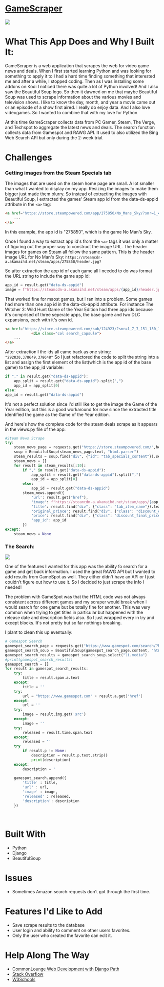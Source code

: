 # [GameScraper](https://mighty-oasis-10011.herokuapp.com/)
![](https://github.com/TR-1000/GameScraper/blob/master/staticfiles/img/GameCapture.PNG?raw=true)

# What This App Does and Why I Built It:
GameScraper is a web application that scrapes the web for video game news and deals. When I first started learning Python and was looking for something to apply it to I had a hard time finding something that interested me and after a while, I stopped coding. Then as I was installing some addons on Kodi I noticed there was quite a lot of Python involved! And I also saw the Beautiful Soup logo. So then it dawned on me that maybe Beautiful Soup was used to scrape information about the various movies and television shows. I like to know the day, month, and year a movie came out or an episode of a show first aired. I really do enjoy data. And I also love videogames. So I wanted to combine that with my love for Python.

At this time GameScraper collects data from PC Gamer, Steam, The Verge, and Techspot to aggregate the latest news and deals. The search function collects data from Gamespot and RAWG API. It used to also utilized the Bing Web Search API but only during the 2-week trial.

# Challenges

### Getting images from the Steam Specials tab
The images that are used on the steam home page are small. A lot smaller than what I wanted to display on my app. Resizing the images to make them bigger just made them blurry. So instead of extracting the images with Beautiful Soup, I extracted the games' Steam app id from the data-ds-appid attribute in the `<a>` tag:
    
```html
<a href="https://store.steampowered.com/app/275850/No_Mans_Sky/?snr=1_4_4__tab-Specials_1" class="tab_item app_impression_tracked focus" data-ds-appid="275850" data-ds-itemkey="App_275850" data-ds-tagids="[1100689,1695,1755,3834,3942,1662,3839]" data-ds-crtrids="[34051164]">
    ...
</a>
```
In this example, the app id is "275850", which is the game No Man's Sky.

Once I found a way to extract app id's from the `<a>` tags it was only a matter of figuring out the proper way to construct the image URL. The header images for games on Steam all follow the same pattern. This is the header image URL for No Man's Sky: 
`https://steamcdn-a.akamaihd.net/steam/apps/275850/header.jpg?`

So after extraction the app id of each game all I needed to do was format the URL string to include the game app id:
```python
app_id = result.get("data-ds-appid")
image = f"https://steamcdn-a.akamaihd.net/steam/apps/{app_id}/header.jpg?"
```

That worked fine for maost games, but I ran into a problem. Some games had more than one app id in the data-ds-appid attribute. For instance The Witcher 3: Wild Hunt Game of the Year Edition had three app ids because it's comprised of three seperate apps, the base game and two DLC expansions, each with it's own id.

```html
<a href="https://store.steampowered.com/sub/124923/?snr=1_7_7_151_150_1" data-ds-packageid="124923" data-ds-appid="292030,378649,378648" data-ds-itemkey="Sub_124923" data-ds-tagids="[122,1695,1742,4166,5611,1684,21]" data-ds-descids="[1,5]" data-ds-crtrids="[32989758]" onmouseover="GameHover( this, event, 'global_hover', {&quot;type&quot;:&quot;sub&quot;,&quot;id&quot;:124923,&quot;public&quot;:1,&quot;v6&quot;:1} );" onmouseout="HideGameHover( this, event, 'global_hover' )" class="search_result_row ds_collapse_flag  app_impression_tracked" data-search-page="1">
            <div class="col search_capsule">
    ...
</a>
```


After extraction I the ids all came back as one string: `"292030,378649,378648"` So I just refactored the code to split the string into a list and assign the first element of the list(which is the app id of the base game) to the app_id variable:
```python
if "," in result.get("data-ds-appid"):
    app_split = result.get("data-ds-appid").split(",")
    app_id = app_split[0]
else:
app_id = result.get("data-ds-appid")
```
It's not a perfect solution since I'd still like to get the image the Game of the Year edition, but this is a good workaround for now since the extracted title identified the game as the Game of the Year edition. 

And here's how the complete code for the steam deals scrape as it appears in the views.py file of the app:
<br/>

```python
#Steam News Scrape
try:
    steam_news_page = requests.get("https://store.steampowered.com/",headers={"User-Agent":"Defined"})
    soup = BeautifulSoup(steam_news_page.text, "html.parser")
    steam_results = soup.find("div", {"id": "tab_specials_content"}).select("a")
    steam_news = []
    for result in steam_results[:10]:
        if "," in result.get("data-ds-appid"):
            app_split = result.get("data-ds-appid").split(",")
            app_id = app_split[0]
        else:
            app_id = result.get("data-ds-appid")
        steam_news.append({
            'url': result.get("href"),
            'image': f"https://steamcdn-a.akamaihd.net/steam/apps/{app_id}/header.jpg",
            'title': result.find("div", {"class": "tab_item_name"}).text,
            'original_prince': result.find("div", {"class": "discount_original_price"}).text,
            'price': result.find("div", {"class": "discount_final_price"}).text,
            'app_id': app_id
        })
except:
    steam_news = None
```

### The Search:
![](https://github.com/TR-1000/GameScraper/blob/master/staticfiles/img/CaptureSearch.PNG?raw=true)


One of the features I wanted for this app was the ability fo search for a game and get back information. I used the great RAWG API but I wanted to add results from GameSpot as well. They either didn't have an API or I just couldn't figure out how to use it. So I decided to just scrape the info I needed! 

The problem with GameSpot was that the HTML code was not always consistent across different games and my scraper would break when I would search for one game but be totally fine for another. This was very common when trying to get titles in particular but happened with the release date and description fields also. So I just wrapped every in try and except blocks. It's not pretty but so far nothings breaking. 

I plant to clean this up eventually:
```python
# Gamespot Search
gamespot_search_page = requests.get("https://www.gamespot.com/search/?header=1&q=" + game_title,headers={"User-Agent":"Defined"})
gamespot_search_soup = BeautifulSoup(gamespot_search_page.content, "html.parser")
gamespot_search_results = gamespot_search_soup.select("li.media")
#print(gamespot_search_results)
gamespot_search = []
for result in gamespot_search_results:
    try:
        title = result.span.a.text
    except:
        title = ''
    try:
        url = "https://www.gamespot.com" + result.a.get('href')
    except:
        url = ''
    try:
        image = result.img.get('src')
    except:
        image = ''
    try:
        released = result.time.span.text
    except:
        released = ''
    try
        if result.p != None:
            description = result.p.text.strip()
            print(description)
    except:
        description = '
    
    gamespot_search.append({
        'title' : title,
        'url' : url,
        'image' : image,
        'released' : released,
        'description': description
    })
    
  
```



# Built With
* Python
* Django
* BeautifulSoup


# Issues
* Sometimes Amazon search requests don't got through the first time.


# Features I'd Like to Add
* Save scrape results to the database
* User login and ability to comment on other users favorites.
* Only the user who created the favorite can edit it.


# Help Along The Way
* [CommonLounge Web Development with Django Path](https://https://www.commonlounge.com//)
* [Stack Overflow](https://stackoverflow.com/)
* [W3Schools](https://www.w3schools.com/howto/howto_css_tooltip.asp)
